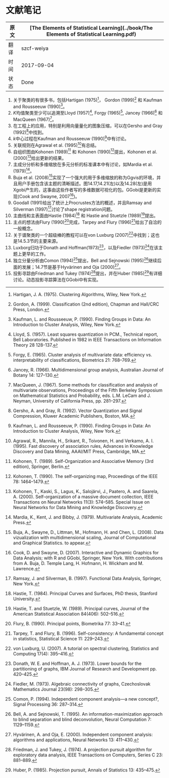 # 文献笔记

| 原文   | [The Elements of Statistical Learning](../book/The Elements of Statistical Learning.pdf) |
| ---- | ---------------------------------------- |
| 翻译   | szcf-weiya                               |
| 时间   | 2017-09-04                   |
|状态|Done|

1. 关于聚类的有很多书，包括Hartigan (1975)[^1]， Gordon (1999)[^2] 和 Kaufman and Rousseeuw (1990)[^3]。
2. $K$均值聚类至少可以追溯至Lloyd (1957)[^4], Forgy (1965)[^5], Jancey (1966)[^6] 和 MacQueen (1967)[^7]。
3. 在工程上的应用，特别是利用向量量化的图象压缩，可以在Gersho and Gray (1992)[^8]中找到。
4. $k$中心过程在Kaufman and Rousseeuw (1990)[^3]中有讨论。
5. 关联规则在Agrawal et al. (1995)[^9]有总结。
6. 自组织图由Kohonen (1989)[^10] 和 Kohonen (1990)[^11]提出，Kohonen et al. (2000)[^12]给出更新的结果。
7. 主成分分析和多维缩放在多元分析的标准课本中有讨论，如Mardia et al. (1979)[^13]。
8. Buja et al. (2008)[^14]实现了一个强大的用于多维缩放的称为Ggvis的环境，并且用户手册包含该主题的清晰描述。图14.17,14.21(左)以及14.28(左)是用Xgobi产生的，这事由这些作者写的多维数据可视化的包。GGobi是更新的实现(Cook and Swayne, 2007[^15])。
9. Goodall (1991)给出了统计上Procrustes方法的概述，并且Ramsay and Silverman
(1997)[^16]讨论了shape registration问题。
10. 主曲线和主表面由Hastie (1984)[^17] 和 Hastie and Stuetzle (1989)[^18]提出。
11. 主点的想法由Flury (1990)[^19]完成，Tarpey and Flury (1996)[^20]给出了自洽的一般概念。
12. 关于谱聚类的一个超级棒的教程可以在von Luxburg (2007)[^21]中找到；这也是14.5.3节的主要来源。
13. Luxborg归功于Donath and Hoffman(1973)[^22]，以及Fiedler (1973)[^23]在该主题上更早的工作。
14. 独立分量分析由Comon (1994)[^24]提出，Bell and Sejnowski (1995)[^25]继续后面的发展；14.7节是基于Hyvärinen and Oja (2000)[^26]。
15. 投影寻踪由Friedman and Tukey (1974)[^27]提出，并在Huber (1985)[^28]有详细讨论。动态投影寻踪算法在GGobi中有实现。

[^1]: Hartigan, J. A. (1975). Clustering Algorithms, Wiley, New York.
[^2]: Gordon, A. (1999). Classification (2nd edition), Chapman and Hall/CRC Press, London.
[^3]: Kaufman, L. and Rousseeuw, P. (1990). Finding Groups in Data: An Introduction to Cluster Analysis, Wiley, New York.
[^4]: Lloyd, S. (1957). Least squares quantization in PCM., Technical report, Bell Laboratories. Published in 1982 in IEEE Transactions on Information Theory 28 128-137.
[^5]: Forgy, E. (1965). Cluster analysis of multivariate data: efficiency vs. interpretability of classifications, Biometrics 21: 768–769.
[^6]: Jancey, R. (1966). Multidimensional group analysis, Australian Journal of Botany 14: 127–130.
[^7]: MacQueen, J. (1967). Some methods for classification and analysis of multivariate observations, Proceedings of the Fifth Berkeley Symposium on Mathematical Statistics and Probability, eds. L.M. LeCam and J. Neyman, University of California Press, pp. 281–297.
[^8]: Gersho, A. and Gray, R. (1992). Vector Quantization and Signal Compression, Kluwer Academic Publishers, Boston, MA.
[^9]: Agrawal, R., Mannila, H., Srikant, R., Toivonen, H. and Verkamo, A. I. (1995). Fast discovery of association rules, Advances in Knowledge Discovery and Data Mining, AAAI/MIT Press, Cambridge, MA.
[^10]: Kohonen, T. (1989). Self-Organization and Associative Memory (3rd edition), Springer, Berlin.
[^11]: Kohonen, T. (1990). The self-organizing map, Proceedings of the IEEE 78: 1464–1479.
[^12]: Kohonen, T., Kaski, S., Lagus, K., Salojärvi, J., Paatero, A. and Saarela, A. (2000). Self-organization of a massive document collection, IEEE Transactions on Neural Networks 11(3): 574–585. Special Issue on Neural Networks for Data Mining and Knowledge Discovery.
[^13]: Mardia, K., Kent, J. and Bibby, J. (1979). Multivariate Analysis, Academic Press.
[^14]: Buja, A., Swayne, D., Littman, M., Hofmann, H. and Chen, L. (2008). Data vizualization with multidimensional scaling, Journal of Computational and Graphical Statistics. to appear.
[^15]: Cook, D. and Swayne, D. (2007). Interactive and Dynamic Graphics for Data Analysis; with R and GGobi, Springer, New York. With contributions from A. Buja, D. Temple Lang, H. Hofmann, H. Wickham and M. Lawrence.
[^16]: Ramsay, J. and Silverman, B. (1997). Functional Data Analysis, Springer, New York.
[^17]: Hastie, T. (1984). Principal Curves and Surfaces, PhD thesis, Stanford University.
[^18]: Hastie, T. and Stuetzle, W. (1989). Principal curves, Journal of the American Statistical Association 84(406): 502–516.
[^19]: Flury, B. (1990). Principal points, Biometrika 77: 33–41.
[^20]: Tarpey, T. and Flury, B. (1996). Self-consistency: A fundamental concept in statistics, Statistical Science 11: 229–243.
[^21]: von Luxburg, U. (2007). A tutorial on spectral clustering, Statistics and Computing 17(4): 395–416.
[^22]: Donath, W. E. and Hoffman, A. J. (1973). Lower bounds for the partitioning of graphs, IBM Journal of Research and Development pp. 420–425.
[^23]: Fiedler, M. (1973). Algebraic connectivity of graphs, Czechoslovak Mathematics Journal 23(98): 298–305.
[^24]: Comon, P. (1994). Independent component analysis—a new concept?, Signal Processing 36: 287–314.
[^25]: Bell, A. and Sejnowski, T. (1995). An information-maximization approach to blind separation and blind deconvolution, Neural Computation 7: 1129–1159.
[^26]: Hyvärinen, A. and Oja, E. (2000). Independent component analysis: algorithms and applications, Neural Networks 13: 411–430.
[^27]: Friedman, J. and Tukey, J. (1974). A projection pursuit algorithm for exploratory data analysis, IEEE Transactions on Computers, Series C 23: 881–889.
[^28]: Huber, P. (1985). Projection pursuit, Annals of Statistics 13: 435–475.
